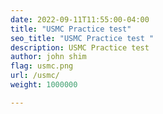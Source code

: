 ```yaml
---
date: 2022-09-11T11:55:00-04:00
title: "USMC Practice test"
seo_title: "USMC Practice test "
description: USMC Practice test
author: john shim
flag: usmc.png
url: /usmc/
weight: 1000000

---
```

